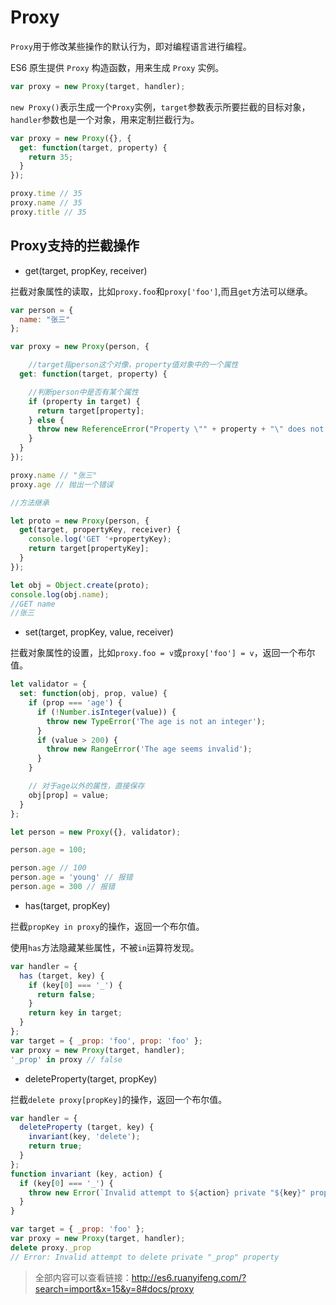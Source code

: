 # Proxy

`Proxy`用于修改某些操作的默认行为，即对编程语言进行编程。

ES6 原生提供 `Proxy` 构造函数，用来生成 `Proxy` 实例。

```js
var proxy = new Proxy(target, handler);
```

`new Proxy()`表示生成一个`Proxy`实例，`target`参数表示所要拦截的目标对象，`handler`参数也是一个对象，用来定制拦截行为。

```js
var proxy = new Proxy({}, {
  get: function(target, property) {
    return 35;
  }
});

proxy.time // 35
proxy.name // 35
proxy.title // 35
```

## Proxy支持的拦截操作

 - get(target, propKey, receiver)

拦截对象属性的读取，比如`proxy.foo`和`proxy['foo']`,而且`get`方法可以继承。

```js
var person = {
  name: "张三"
};

var proxy = new Proxy(person, {

    //target指person这个对像，property值对象中的一个属性
  get: function(target, property) {

    //判断person中是否有某个属性
    if (property in target) {
      return target[property];
    } else {
      throw new ReferenceError("Property \"" + property + "\" does not exist.");
    }
  }
});

proxy.name // "张三"
proxy.age // 抛出一个错误

//方法继承

let proto = new Proxy(person, {
  get(target, propertyKey, receiver) {
    console.log('GET '+propertyKey);
    return target[propertyKey];
  }
});

let obj = Object.create(proto);
console.log(obj.name);
//GET name
//张三

```

 - set(target, propKey, value, receiver)

拦截对象属性的设置，比如`proxy.foo = v`或`proxy['foo'] = v`，返回一个布尔值。


```js
let validator = {
  set: function(obj, prop, value) {
    if (prop === 'age') {
      if (!Number.isInteger(value)) {
        throw new TypeError('The age is not an integer');
      }
      if (value > 200) {
        throw new RangeError('The age seems invalid');
      }
    }

    // 对于age以外的属性，直接保存
    obj[prop] = value;
  }
};

let person = new Proxy({}, validator);

person.age = 100;

person.age // 100
person.age = 'young' // 报错
person.age = 300 // 报错
```

 - has(target, propKey)

拦截`propKey in proxy`的操作，返回一个布尔值。

使用`has`方法隐藏某些属性，不被`in`运算符发现。

```js
var handler = {
  has (target, key) {
    if (key[0] === '_') {
      return false;
    }
    return key in target;
  }
};
var target = { _prop: 'foo', prop: 'foo' };
var proxy = new Proxy(target, handler);
'_prop' in proxy // false
```

 - deleteProperty(target, propKey)

拦截`delete proxy[propKey]`的操作，返回一个布尔值。

```js
var handler = {
  deleteProperty (target, key) {
    invariant(key, 'delete');
    return true;
  }
};
function invariant (key, action) {
  if (key[0] === '_') {
    throw new Error(`Invalid attempt to ${action} private "${key}" property`);
  }
}

var target = { _prop: 'foo' };
var proxy = new Proxy(target, handler);
delete proxy._prop
// Error: Invalid attempt to delete private "_prop" property
```

>全部内容可以查看链接：http://es6.ruanyifeng.com/?search=import&x=15&y=8#docs/proxy
